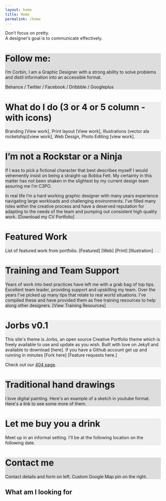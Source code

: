 ```yaml
---
layout: home
title: Home
permalink: /home
---
```

<div class="hero">
  <div class="wrapper">Don’t focus on pretty.<br />A designer’s goal is to communicate effectively.
</div></div>

<div class="fullscreen" style="background-color:#ddd;">
  <div class="wrapper">
<h1>Follow me:</h1>
I’m Corbin, I am a Graphic Designer with a strong ability to solve problems and distil information into an accessible format.
<p>Behance / Twitter / Facebook / Dribbble / Googleplus</p>
</div></div>

<div class="fullscreen" style="background-color:#eee;">
  <div class="wrapper">
  <h1>What do I do (3 or 4 or 5 column - with icons)</h1>
  Branding [View work], Print layout [View work], Illustrations (vector ala rocketship)[view work], Web Design, Photo Editing [view work].
  </div>
</div>

<div class="fullscreen" style="background-color:#ddd;">
  <div class="wrapper">
  <h1>I’m not a Rockstar or a Ninja</h1>
  <p>If I was to pick a fictional character that best describes myself I would vehemently insist on being a straight-up Bobba Fett. My certainty in this matter has not been shaken in the slightest by my current design team assuring me I’m C3PO.</p>

  <p>In real life I’m a hard working graphic designer with many years experience navigating large workloads and challenging environments. I’ve filled many roles within the creative process and have a deserved reputation for adapting to the needs of the team and pumping out consistent high quality work.  [Download my CV Portfolio]</p>
  </div>
</div>

<div class="fullscreen" style="background-color:#eee;">
  <div class="wrapper">
  <h1>Featured Work</h1>
  List of featured work from portfolio.
  [Featured] [Web] [Print] [Illustration]
  </div>
</div>

<div class="fullscreen" style="background-color:#ddd;">
  <div class="wrapper">
<h1>Training and Team Support</h1>
Years of work into best practices have left me with a grab bag of top tips. Excellent team leader, providing support and upskilling my team.
Over the years I’ve picked up many tips that relate to real world situations. I’ve compiled these and have provided them as free training resources to help along other designers.
[View Training Resources]
  </div>
</div>

<div class="fullscreen" style="background-color:#eee;">
  <div class="wrapper">
<h1>Jorbs v0.1</h1>
This site's theme is Jorbs, an open source Creative Portfolio theme which is freely available to use and update as you wish. Built with love on Jekyll and available to download [here].
If you have a Github account get up and running in minutes [Fork here] [Feature requests here.]

Check out our <a href="/asdfasdfa">404 page</a>.
  </div>
</div>

<div class="fullscreen" style="background-color:#ddd;">
  <div class="wrapper">
<h1>Traditional hand drawings</h1>
I love digital painting. Here's an example of a sketch in youtube format. Here's a link to see some more of them.
  </div>
</div>

<div class="fullscreen" style="background-color:#eee;">
  <div class="wrapper">
<h1>Let me buy you a drink</h1>
Meet up in an informal setting. I'll be at the following location on the following date.
 </div>
</div>

<div class="fullscreen" style="background-color:#ddd;">
  <div class="wrapper">
<h1>Contact me</h1>
Contact details and form on left. Custom Google Map pin on the right.
  </div>
</div>

<h2>What am I looking for</h2>
